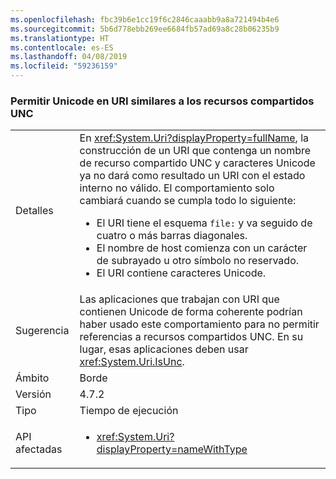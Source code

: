 ```yaml
---
ms.openlocfilehash: fbc39b6e1cc19f6c2846caaabb9a8a721494b4e6
ms.sourcegitcommit: 5b6d778ebb269ee6684fb57ad69a8c28b06235b9
ms.translationtype: HT
ms.contentlocale: es-ES
ms.lasthandoff: 04/08/2019
ms.locfileid: "59236159"
---
```

### <a name="allow-unicode-in-uris-that-resemble-unc-shares"></a>Permitir Unicode en URI similares a los recursos compartidos UNC

|   |   |
|---|---|
|Detalles|En <xref:System.Uri?displayProperty=fullName>, la construcción de un URI que contenga un nombre de recurso compartido UNC y caracteres Unicode ya no dará como resultado un URI con el estado interno no válido. El comportamiento solo cambiará cuando se cumpla todo lo siguiente:<ul><li>El URI tiene el esquema <code>file:</code> y va seguido de cuatro o más barras diagonales.</li><li>El nombre de host comienza con un carácter de subrayado u otro símbolo no reservado.</li><li>El URI contiene caracteres Unicode.</li></ul>|
|Sugerencia|Las aplicaciones que trabajan con URI que contienen Unicode de forma coherente podrían haber usado este comportamiento para no permitir referencias a recursos compartidos UNC. En su lugar, esas aplicaciones deben usar <xref:System.Uri.IsUnc>.|
|Ámbito|Borde|
|Versión|4.7.2|
|Tipo|Tiempo de ejecución|
|API afectadas|<ul><li><xref:System.Uri?displayProperty=nameWithType></li></ul>|
